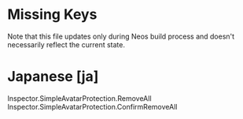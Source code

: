 # Missing Keys
Note that this file updates only during Neos build process and doesn't necessarily reflect the current state.

# Japanese [ja]
Inspector.SimpleAvatarProtection.RemoveAll  
Inspector.SimpleAvatarProtection.ConfirmRemoveAll  

